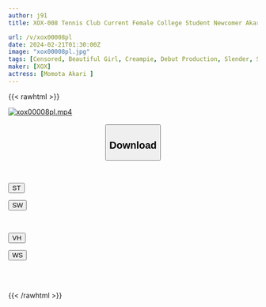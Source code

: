 ```yaml
---
author: j91
title: XOX-008 Tennis Club Current Female College Student Newcomer Akari Momota Fierce! Raw Creampie Av Debut!

url: /v/xox00008pl
date: 2024-02-21T01:30:00Z
image: "xox00008pl.jpg"
tags: [Censored, Beautiful Girl, Creampie, Debut Production, Slender, Solowork]
maker: [XOX]
actress: [Momota Akari ]
---
```



{{< rawhtml >}}

<div class="video" data-videoid="LD8pWvMy7kIRkLa">
    <a href="javascript:;">
        <img src="/v/xox00008pl/xox00008pl.jpg" width="WIDTH" height="HEIGHT" alt="xox00008pl.mp4" loading="lazy">
    </a>
</div>

<script type="text/javascript" src="https://j91.asia/asset/on-demand-st.js"></script>

<br>
  <link rel="stylesheet" href="https://j91.asia/asset/bs5.css">
  
  <center>
  <button class="btn btn-primary" type="button" data-bs-toggle="collapse" data-bs-target=".multi-collapse" aria-expanded="false" aria-controls="multiCollapseExample1 multiCollapseExample2"><h2>Download</h2></button></center>
</p>
<div class="row">
  <div class="col">
    <div class="collapse multi-collapse" id="multiCollapseExample1">
      <div class="card card-body">
	      	      <br>
<div class="buttons">  
<p><a href="https://streamtape.to/v/LD8pWvMy7kIRkLa" target="_blank"><button class="btn-hover color-3"><i class="fa fa-download"></i> ST</button></a></p>
<p><a href="https://cdnwish.com/b5uscs679uv2" target="_blank"><button class="btn-hover color-2"><i class="fa fa-download"></i> SW</button></a></p></div>
    </div>
  </div>
</div>
  <div class="col">
    <div class="collapse multi-collapse" id="multiCollapseExample2">
      <div class="card card-body">
	      <br>
<div class="buttons">
<p><a href="https://vidhidepro.com/f/lqqi52vlu9mu"><button class="btn-hover color-9"><i class="fa fa-download"></i> VH</button></a></p>
<p><a href="https://wolfstream.tv/gwwxmwnn1sew"><button class="btn-hover color-8"><i class="fa fa-download"></i> WS</button></a></p></div>
<br><br>
      </div>
    </div>
  </div>
</div>

{{< /rawhtml >}}